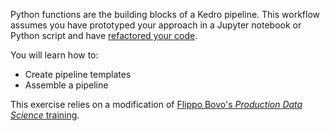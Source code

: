 Python functions are the building blocks of a Kedro pipeline. This workflow assumes you have prototyped your approach in a Jupyter notebook or Python script and have [refactored your code](https://github.com/FilippoBovo/production-data-science/tree/master/tutorial/d-refactor#refactoring-the-notebook).

You will learn how to: 
 - Create pipeline templates
 - Assemble a pipeline
 
This exercise relies on a modification of [Flippo Bovo's _Production Data Science_ training](https://github.com/FilippoBovo/production-data-science).